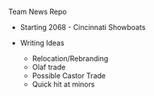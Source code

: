 Team News Repo

- Starting 2068 - Cincinnati Showboats

- Writing Ideas
  - Relocation/Rebranding
  - Olaf trade
  - Possible Castor Trade
  - Quick hit at minors
  

